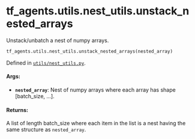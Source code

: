 <div itemscope itemtype="http://developers.google.com/ReferenceObject">
<meta itemprop="name" content="tf_agents.utils.nest_utils.unstack_nested_arrays" />
<meta itemprop="path" content="Stable" />
</div>

# tf_agents.utils.nest_utils.unstack_nested_arrays

Unstack/unbatch a nest of numpy arrays.

``` python
tf_agents.utils.nest_utils.unstack_nested_arrays(nested_array)
```



Defined in [`utils/nest_utils.py`](https://github.com/tensorflow/agents/tree/master/tf_agents/utils/nest_utils.py).

<!-- Placeholder for "Used in" -->

#### Args:

* <b>`nested_array`</b>: Nest of numpy arrays where each array has shape [batch_size,
    ...].


#### Returns:

A list of length batch_size where each item in the list is a nest
  having the same structure as `nested_array`.